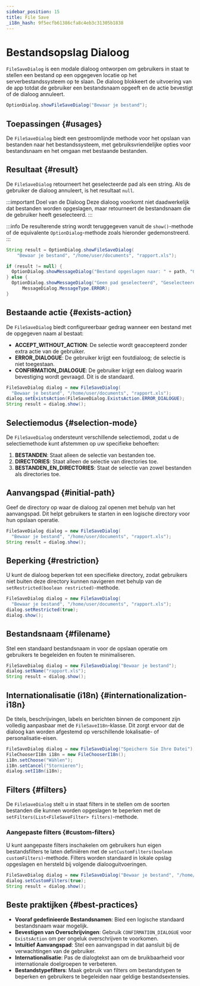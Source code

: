 ```yaml
---
sidebar_position: 15
title: File Save
_i18n_hash: 9f5ecfb61386cfa8c4eb3c31305b1838
---
```

# Bestandsopslag Dialoog

<DocChip chip='shadow' />
<DocChip chip='since' label='24.21' />
<JavadocLink type="foundation" location="com/webforj/component/optiondialog/FileSaveDialog" top='true'/>

`FileSaveDialog` is een modale dialoog ontworpen om gebruikers in staat te stellen een bestand op een opgegeven locatie op het serverbestandssysteem op te slaan. De dialoog blokkeert de uitvoering van de app totdat de gebruiker een bestandsnaam opgeeft en de actie bevestigt of de dialoog annuleert.

```java
OptionDialog.showFileSaveDialog("Bewaar je bestand");
```

## Toepassingen {#usages}

De `FileSaveDialog` biedt een gestroomlijnde methode voor het opslaan van bestanden naar het bestandssysteem, met gebruiksvriendelijke opties voor bestandsnaam en het omgaan met bestaande bestanden.

<ComponentDemo 
path='/webforj/filesavedialogbasic?' 
javaE='https://raw.githubusercontent.com/webforj/webforj-documentation/refs/heads/main/src/main/java/com/webforj/samples/views/optiondialog/filesave/FileSaveDialogBasicView.java'
height = '800px'
/>

## Resultaat {#result}

De `FileSaveDialog` retourneert het geselecteerde pad als een string. Als de gebruiker de dialoog annuleert, is het resultaat `null`.

:::important Doel van de Dialoog
Deze dialoog voorkomt niet daadwerkelijk dat bestanden worden opgeslagen, maar retourneert de bestandsnaam die de gebruiker heeft geselecteerd.
:::

:::info
De resulterende string wordt teruggegeven vanuit de `show()`-methode of de equivalente `OptionDialog`-methode zoals hieronder gedemonstreerd.
:::

```java showLineNumbers
String result = OptionDialog.showFileSaveDialog(
    "Bewaar je bestand", "/home/user/documents", "rapport.xls");

if (result != null) {
  OptionDialog.showMessageDialog("Bestand opgeslagen naar: " + path, "Geselecteerd Pad");
} else {
  OptionDialog.showMessageDialog("Geen pad geselecteerd", "Geselecteerd Pad",
      MessageDialog.MessageType.ERROR);
}
```

## Bestaande actie {#exists-action}

De `FileSaveDialog` biedt configureerbaar gedrag wanneer een bestand met de opgegeven naam al bestaat:

* **ACCEPT_WITHOUT_ACTION**: De selectie wordt geaccepteerd zonder extra actie van de gebruiker.
* **ERROR_DIALOGUE**: De gebruiker krijgt een foutdialoog; de selectie is niet toegestaan.
* **CONFIRMATION_DIALOGUE**: De gebruiker krijgt een dialoog waarin bevestiging wordt gevraagd. Dit is de standaard.

```java showLineNumbers
FileSaveDialog dialog = new FileSaveDialog(
  "Bewaar je bestand", "/home/user/documents", "rapport.xls");
dialog.setExistsAction(FileSaveDialog.ExistsAction.ERROR_DIALOGUE);
String result = dialog.show();
```

## Selectiemodus {#selection-mode}

De `FileSaveDialog` ondersteunt verschillende selectiemodi, zodat u de selectiemethode kunt afstemmen op uw specifieke behoeften:

1. **BESTANDEN**: Staat alleen de selectie van bestanden toe.
2. **DIRECTORIES**: Staat alleen de selectie van directories toe.
3. **BESTANDEN_EN_DIRECTORIES**: Staat de selectie van zowel bestanden als directories toe.

## Aanvangspad {#initial-path}

Geef de directory op waar de dialoog zal openen met behulp van het aanvangspad. Dit helpt gebruikers te starten in een logische directory voor hun opslaan operatie.

```java showLineNumbers
FileSaveDialog dialog = new FileSaveDialog(
  "Bewaar je bestand", "/home/user/documents", "rapport.xls");
String result = dialog.show();
```

## Beperking {#restriction}

U kunt de dialoog beperken tot een specifieke directory, zodat gebruikers niet buiten deze directory kunnen navigeren met behulp van de `setRestricted(boolean restricted)`-methode.

```java showLineNumbers
FileSaveDialog dialog = new FileSaveDialog(
  "Bewaar je bestand", "/home/user/documents", "rapport.xls");
dialog.setRestricted(true);
dialog.show();
```

## Bestandsnaam {#filename}

Stel een standaard bestandsnaam in voor de opslaan operatie om gebruikers te begeleiden en fouten te minimaliseren.

```java showLineNumbers
FileSaveDialog dialog = new FileSaveDialog("Bewaar je bestand");
dialog.setName("rapport.xls");
String result = dialog.show();
```

## Internationalisatie (i18n) {#internationalization-i18n}

De titels, beschrijvingen, labels en berichten binnen de component zijn volledig aanpasbaar met de `FileSaveI18n`-klasse. Dit zorgt ervoor dat de dialoog kan worden afgestemd op verschillende lokalisatie- of personalisatie-eisen.

```java showLineNumbers
FileSaveDialog dialog = new FileSaveDialog("Speichern Sie Ihre Datei");
FileChooserI18n i18n = new FileChooserI18n();
i18n.setChoose("Wählen");
i18n.setCancel("Stornieren");
dialog.setI18n(i18n);
```

## Filters {#filters}

De `FileSaveDialog` stelt u in staat filters in te stellen om de soorten bestanden die kunnen worden opgeslagen te beperken met de `setFilters(List<FileSaveFilter> filters)`-methode.

<ComponentDemo 
path='/webforj/filesavedialogfilters?' 
javaE='https://raw.githubusercontent.com/webforj/webforj-documentation/refs/heads/main/src/main/java/com/webforj/samples/views/optiondialog/filesave/FileSaveDialogFiltersView.java'
height = '800px'
/>

### Aangepaste filters {#custom-filters}

U kunt aangepaste filters inschakelen om gebruikers hun eigen bestandsfilters te laten definiëren met de `setCustomFilters(boolean customFilters)`-methode. Filters worden standaard in lokale opslag opgeslagen en hersteld bij volgende dialooguitvoeringen.

```java showLineNumbers
FileSaveDialog dialog = new FileSaveDialog("Bewaar je bestand", "/home/user/documents");
dialog.setCustomFilters(true);
String result = dialog.show();
```

## Beste praktijken {#best-practices}

* **Vooraf gedefinieerde Bestandsnamen**: Bied een logische standaard bestandsnaam waar mogelijk.
* **Bevestigen van Overschrijvingen**: Gebruik `CONFIRMATION_DIALOGUE` voor `ExistsAction` om per ongeluk overschrijven te voorkomen.
* **Intuïtief Aanvangspad**: Stel een aanvangspad in dat aansluit bij de verwachtingen van de gebruiker.
* **Internationalisatie**: Pas de dialogtekst aan om de bruikbaarheid voor internationale doelgroepen te verbeteren.
* **Bestandstypefilters**: Maak gebruik van filters om bestandstypen te beperken en gebruikers te begeleiden naar geldige bestandsextensies.
